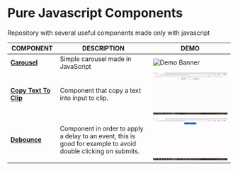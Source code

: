 # Pure Javascript Components
Repository with several useful components made only with javascript



|COMPONENT                          |DESCRIPTION                         |DEMO                         |
|-------------------------------|-----------------------------|-----------------------------|
|[**Carousel**](https://github.com/rogeriomattos/pure-javascript-components/tree/master/carousel)|Simple carousel made in JavaScript|![Demo Banner](/carousel/demo.gif)|
|[**Copy Text To Clip**](/copyTextToClipboard/demo.gif)|Component that copy a text into input to clip.|![Copy Text To Clip](/copyTextToClipboard/demo.gif)|
|[**Debounce**](https://github.com/rogeriomattos/pure-javascript-components/tree/master/debounce)|Component in order to apply a delay to an event, this is good for example to avoid double clicking on submits.|![Demo Debounce](/debounce/demo.gif)|
